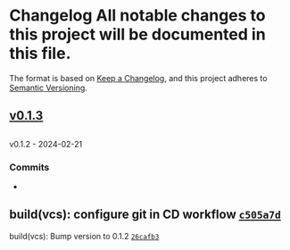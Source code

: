 # Changelog All notable changes to this project will be documented in this file.
The format is based on [Keep a Changelog](https://keepachangelog.com/en/1.1.0/),
and this project adheres to [Semantic
Versioning](https://semver.org/spec/v2.0.0.html).

## [v0.1.3](https://github.com/LittleCornerDev/chrome-ColorNameSeasonIdentifier/compare/v0.1.2...v0.1.3)

##
v0.1.2 - 2024-02-21

### Commits

-
build(vcs): configure git in CD workflow
[`c505a7d`](https://github.com/LittleCornerDev/chrome-ColorNameSeasonIdentifier/commit/c505a7d540f254332e7c459f7ece26d834ffb0e5)
-
build(vcs): Bump version to 0.1.2
[`26cafb3`](https://github.com/LittleCornerDev/chrome-ColorNameSeasonIdentifier/commit/26cafb3a6a36a257a1808d5a454b2f8457ffcece)
